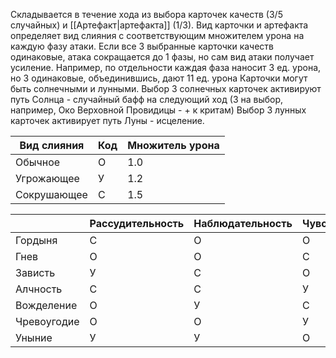 Складывается в течение хода из выбора карточек качеств (3/5 случайных) и [[Артефакт|артефакта]] (1/3). Вид карточки и артефакта определяет вид слияния с соответствующим множителем урона на каждую фазу атаки. 
Если все 3 выбранные карточки качеств одинаковые, атака сокращается до 1 фазы, но сам вид атаки получает усиление. Например, по отдельности каждая фаза наносит 3 ед. урона, но 3 одинаковые, объединившись, дают 11 ед. урона
Карточки могут быть солнечными и лунными. Выбор 3 солнечных карточек активируют путь Солнца - случайный бафф на следующий ход (3 на выбор, например, Око Верховной Провидицы - + к критам) 
Выбор 3 лунных карточек активирует путь Луны - исцеление.

| Вид слияния | Код | Множитель урона |
| ---- | ---- | ---- |
| Обычное | О | 1.0 |
| Угрожающее | У | 1.2 |
| Сокрушающее | С | 1.5 |


|  | Рассудительность | Наблюдательность | Чувственность | Открытость |
| ---- | ---- | ---- | ---- | ---- |
| Гордыня | С | О | О | У |
| Гнев | О | О | С | С |
| Зависть | У | С | О | О |
| Алчность | С | С | У | О |
| Вожделение | О | У | С | С |
| Чревоугодие | О | О | У | У |
| Уныние | У | У | О | О |

